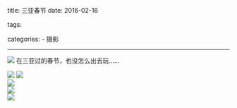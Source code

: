 title: 三亚春节
date: 2016-02-16

tags:

categories:
    - 摄影

---
 
![](http://7xia33.com1.z0.glb.clouddn.com/sanyaIMG_8180.jpg) 
	在三亚过的春节，也没怎么出去玩……
<!-- more -->
![](http://7xia33.com1.z0.glb.clouddn.com/sanyaIMG_8062.JPG) 
![](http://7xia33.com1.z0.glb.clouddn.com/sanyaIMG_8151.JPG)  
![](http://7xia33.com1.z0.glb.clouddn.com/sanyaIMG_8077.JPG)  
![](http://7xia33.com1.z0.glb.clouddn.com/sanyaIMG_8206.JPG)  
![](http://7xia33.com1.z0.glb.clouddn.com/sanyaIMG_8194.JPG)    

<br>